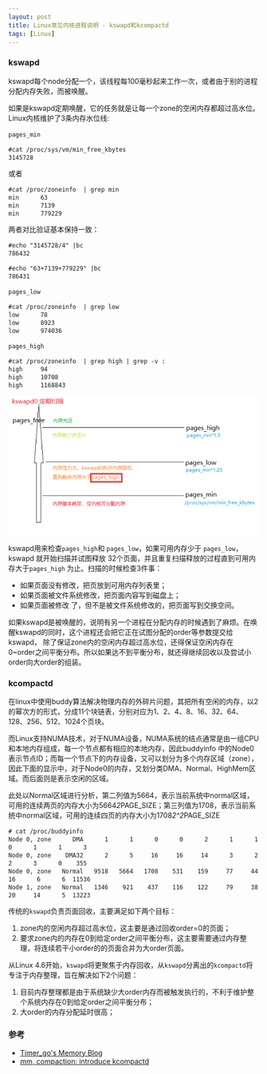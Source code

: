 ```yaml
---
layout: post
title: Linux常见内核进程说明 - kswapd和kcompactd
tags: [Linux]
---
```

### kswapd

kswapd每个node分配一个，该线程每100毫秒起来工作一次，或者由于别的进程分配内存失败，而被唤醒。

如果是kswapd定期唤醒，它的任务就是让每一个zone的空闲内存都超过高水位。 Linux内核维护了3条内存水位线:

`pages_min`

```
#cat /proc/sys/vm/min_free_kbytes
3145728
```
或者

```
#cat /proc/zoneinfo  | grep min
min      63
min      7139
min      779229
```

两者对比验证基本保持一致：

```
#echo "3145728/4" |bc
786432
```

```
#echo "63+7139+779229" |bc
786431
```

`pages_low`

```
#cat /proc/zoneinfo  | grep low
low      78
low      8923
low      974036
```

`pages_high`

```
#cat /proc/zoneinfo  | grep high | grep -v :
high     94
high     10708
high     1168843
```

![image](https://github.com/luohao-brian/luohao-brian.github.io/blob/master/img/kswapd0.png?raw=true)


kswapd用来检查`pages_high`和 `pages_low`，如果可用内存少于 `pages_low`，kswapd 就开始扫描并试图释放 32个页面，并且重复扫描释放的过程直到可用内存大于`pages_high` 为止。扫描的时候检查3件事：

* 如果页面没有修改，把页放到可用内存列表里；
* 如果页面被文件系统修改，把页面内容写到磁盘上；
* 如果页面被修改 了，但不是被文件系统修改的，把页面写到交换空间。

如果kswapd是被唤醒的，说明有另一个进程在分配内存的时候遇到了麻烦。在唤醒kswapd的同时，这个进程还会把它正在试图分配的order等参数提交给kswapd， 除了保证zone内的空闲内存超过高水位，还得保证空闲内存在0~order之间平衡分布。所以如果达不到平衡分布，就还得继续回收以及尝试小order向大order的组装。


### kcompactd

在linux中使用buddy算法解决物理内存的外碎片问题，其把所有空闲的内存，以2的幂次方的形式，分成11个块链表，分别对应为1、2、4、8、16、32、64、128、256、512、1024个页块。

而Linux支持NUMA技术，对于NUMA设备，NUMA系统的结点通常是由一组CPU和本地内存组成，每一个节点都有相应的本地内存，因此buddyinfo 中的Node0表示节点ID；而每一个节点下的内存设备，又可以划分为多个内存区域（zone），因此下面的显示中，对于Node0的内存，又划分类DMA、Normal、HighMem区域。而后面则是表示空闲的区域。

此处以Normal区域进行分析，第二列值为5664，表示当前系统中normal区域，可用的连续两页的内存大小为5664*2*PAGE_SIZE；第三列值为1708，表示当前系统中normal区域，可用的连续四页的内存大小为1708*2^2*PAGE_SIZE

```
# cat /proc/buddyinfo
Node 0, zone      DMA      1      1      0      0      2      1      1      0      1      1      3
Node 0, zone    DMA32      2      5     16     16     14      3      2      2      3      0    355
Node 0, zone   Normal   9518   5664   1708    531    159     77     44     16      6      6  11536
Node 1, zone   Normal   1346    921    437    116    122     79     38     20     14      5  13223
```

传统的`kswapd`负责页面回收，主要满足如下两个目标：

1. zone内的空闲内存超过高水位，这主要是通过回收order=0的页面；
2. 要求zone内的内存在0到给定order之间平衡分布，这主要需要通过内存整理，将连续若干小order的的页面合并为大order页面。

从Linux 4.6开始，`kswapd`将更聚焦于内存回收，从`kswapd`分离出的`kcompactd`将专注于内存整理，旨在解决如下2个问题：

1. 目前内存整理都是由于系统缺少大order内存而被触发执行的，不利于维护整个系统内存在0到给定order之间平衡分布；
2. 大order的内存分配延时很高；


### 参考
* [Timer_go's Memory Blog ](https://www.cnblogs.com/muahao/p/6560175.html)
* [mm, compaction: introduce kcompactd](https://git.kernel.org/pub/scm/linux/kernel/git/torvalds/linux.git/commit/?id=698b1b30642f1ff0ea10ef1de9745ab633031377)
